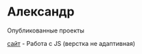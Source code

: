 

# Александр
Опубликованные проекты

[сайт](https://alex2102.github.io/yoga/ "Опубликованный проект") - Работа с JS (верстка не адаптивная)
